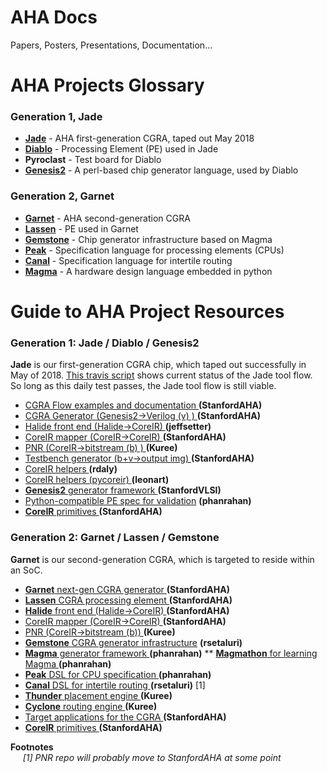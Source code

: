 # AHA Docs
Papers, Posters, Presentations, Documentation...

# AHA Projects Glossary

### Generation 1, Jade
* [**Jade**](https://travis-ci.org/StanfordAHA/CGRAFlow)        - AHA first-generation CGRA, taped out May 2018
* [**Diablo**](https://travis-ci.org/StanfordAHA/CGRAGenerator) - Processing Element (PE) used in Jade
* **Pyroclast**                                                 - Test board for Diablo
* [**Genesis2**](https://github.com/StanfordVLSI/Genesis2)      - A perl-based chip generator language, used by Diablo

### Generation 2, Garnet
* [**Garnet**](https://github.com/StanfordAHA/garnet)   - AHA second-generation CGRA
* [**Lassen**](https://github.com/StanfordAHA/lassen)   - PE used in Garnet
* [**Gemstone**](https://github.com/rsetaluri/gemstone) - Chip generator infrastructure based on Magma
* [**Peak**](https://github.com/phanrahan/peak)         - Specification language for processing elements (CPUs)
* [**Canal**](https://github.com/rsetaluri/canal)       - Specification language for intertile routing
* [**Magma**](https://github.com/phanrahan/magma)       - A hardware design language embedded in python

# Guide to AHA Project Resources
### Generation 1: Jade / Diablo / Genesis2

**Jade** is our first-generation CGRA chip, which taped out successfully in May of 2018.
[This travis script](https://travis-ci.org/StanfordAHA/CGRAFlow) 
shows current status of the Jade tool flow. So long as this daily test passes, 
the Jade tool flow is still viable.

* [CGRA Flow examples and documentation    ](https://github.com/StanfordAHA/CGRAFlowDoc) **(StanfordAHA)**
* [CGRA Generator (Genesis2->Verilog (v) ) ](https://github.com/StanfordAHA/CGRAGenerator) **(StanfordAHA)**
* [Halide front end (Halide->CoreIR)       ](https://github.com/jeffsetter/Halide_CoreIR ) **(jeffsetter)**
* [CoreIR mapper (CoreIR->CoreIR)          ](https://github.com/StanfordAHA/CGRAMapper   ) **(StanfordAHA)**
* [PNR (CoreIR->bitstream (b) )            ](https://github.com/Kuree/cgra_pnr           ) **(Kuree)**
* [Testbench generator (b+v->output img)   ](https://github.com/StanfordAHA/TestBenchGenerator ) **(StanfordAHA)**
* [CoreIR helpers                          ](https://github.com/rdaly525/coreir        ) **(rdaly)**
* [CoreIR helpers (pycoreir)               ](https://github.com/leonardt/pycoreir      ) **(leonart)**
* [**Genesis2** generator framework        ](https://github.com/StanfordVLSI/Genesis2  ) **(StanfordVLSI)**
* [Python-compatible PE spec for validation](https://github.com/phanrahan/pe           ) **(phanrahan)**
* [**CoreIR** primitives                   ](https://github.com/StanfordAHA/Primitives ) **(StanfordAHA)**

### Generation 2: Garnet / Lassen / Gemstone

**Garnet** is our second-generation CGRA, which is targeted to reside within an SoC.

* [**Garnet** next-gen CGRA generator    ](https://github.com/StanfordAHA/garnet) **(StanfordAHA)**
* [**Lassen** CGRA processing element    ](https://github.com/StanfordAHA/lassen) **(StanfordAHA)**
* [**Halide** front end (Halide->CoreIR) ](https://github.com/StanfordAHA/Halide-to-Hardware) **(StanfordAHA)**
* [CoreIR mapper (CoreIR->CoreIR)        ](https://github.com/StanfordAHA/CGRAMapper) **(StanfordAHA)**
* [PNR (CoreIR->bitstream (b))           ](https://github.com/Kuree/cgra_pnr) **(Kuree)**
* [**Gemstone** CGRA generator infrastructure](https://github.com/rsetaluri/gemstone) **(rsetaluri)**
* [**Magma** generator framework         ](https://github.com/phanrahan/magma) **(phanrahan)**
** [**Magmathon** for learning Magma     ](https://github.com/phanrahan/magmathon) **(phanrahan)**
* [**Peak** DSL for CPU specification    ](https://github.com/phanrahan/peak) **(phanrahan)**
* [**Canal** DSL for intertile routing   ](https://github.com/rsetaluri/canal) **(rsetaluri)** [1]
* [**Thunder** placement engine          ](https://github.com/Kuree/cgra_pnr) **(Kuree)**
* [**Cyclone** routing engine            ](https://github.com/Kuree/cgra_pnr) **(Kuree)**
* [Target applications for the CGRA      ](https://github.com/StanfordAHA/Applications) **(StanfordAHA)**
* [**CoreIR** primitives                 ](https://github.com/StanfordAHA/Primitives) **(StanfordAHA)**

<b>Footnotes</b><br/>
&nbsp;&nbsp;&nbsp;&nbsp;
<i>[1] PNR repo will probably move to StanfordAHA at some point</i>





